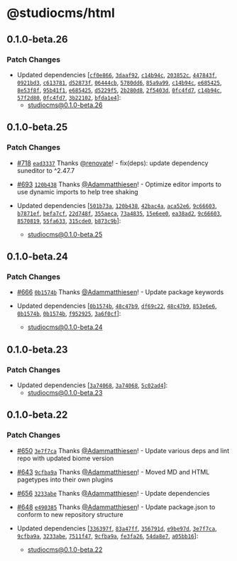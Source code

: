 # @studiocms/html

## 0.1.0-beta.26

### Patch Changes

- Updated dependencies [[`cf0e866`](https://github.com/withstudiocms/studiocms/commit/cf0e866e1508d6fec7d59c765126c6bbfe09f068), [`3daaf92`](https://github.com/withstudiocms/studiocms/commit/3daaf92efa7ba78de41927cc56cc3d166da48075), [`c14b94c`](https://github.com/withstudiocms/studiocms/commit/c14b94c855a750b5666fffc975bebf1a556cf80f), [`203852c`](https://github.com/withstudiocms/studiocms/commit/203852c2e102c668eed71e46b96f134899895327), [`447843f`](https://github.com/withstudiocms/studiocms/commit/447843f8e565f7ea15131a1a02cf178c6269d5ef), [`0921bd3`](https://github.com/withstudiocms/studiocms/commit/0921bd330bcd69080aba0265db822b33327fbb9f), [`c613781`](https://github.com/withstudiocms/studiocms/commit/c613781d04003f1808a1632dcfcd2f2662d4ee8b), [`d52873f`](https://github.com/withstudiocms/studiocms/commit/d52873f975fa7cbfe52a037bf84648b03c4773b4), [`06444cb`](https://github.com/withstudiocms/studiocms/commit/06444cbaf17e63a12b08eb8a08c1b6d65eeaac82), [`5780dd6`](https://github.com/withstudiocms/studiocms/commit/5780dd603ec6dc900d8f0f667374b4cf5eaf6a5a), [`85a9a99`](https://github.com/withstudiocms/studiocms/commit/85a9a99d3c4595ff7130ca753e4962da66ad2511), [`c14b94c`](https://github.com/withstudiocms/studiocms/commit/c14b94c855a750b5666fffc975bebf1a556cf80f), [`e685425`](https://github.com/withstudiocms/studiocms/commit/e6854250165650c7642a03e4f612aa0a9ea880d1), [`8e53f8f`](https://github.com/withstudiocms/studiocms/commit/8e53f8fc56adb8a8b110c9854053c779e07b3cb3), [`95b41f1`](https://github.com/withstudiocms/studiocms/commit/95b41f1a37b241dd3e1bfa90c8a85b858c107e6d), [`e685425`](https://github.com/withstudiocms/studiocms/commit/e6854250165650c7642a03e4f612aa0a9ea880d1), [`d5229f5`](https://github.com/withstudiocms/studiocms/commit/d5229f557b8035406582c9792e8a738dba18a1b5), [`2b280d8`](https://github.com/withstudiocms/studiocms/commit/2b280d84bcb40805bbd1ed44e45a9f7260eed081), [`2f5403d`](https://github.com/withstudiocms/studiocms/commit/2f5403de6af5662a088bdcb764a43bf351249c44), [`0fc4fd7`](https://github.com/withstudiocms/studiocms/commit/0fc4fd7c4567b36865c4dba617663a12ecf619f5), [`c14b94c`](https://github.com/withstudiocms/studiocms/commit/c14b94c855a750b5666fffc975bebf1a556cf80f), [`57f2d80`](https://github.com/withstudiocms/studiocms/commit/57f2d800d929734dfaa9eb324e8d8171856e8f3f), [`0fc4fd7`](https://github.com/withstudiocms/studiocms/commit/0fc4fd7c4567b36865c4dba617663a12ecf619f5), [`3b22102`](https://github.com/withstudiocms/studiocms/commit/3b2210274705cb534b03d02d6952bfcdbdb10478), [`bfda1e4`](https://github.com/withstudiocms/studiocms/commit/bfda1e4922fe391d2b8ecc81e8a83f68990ab083)]:
  - studiocms@0.1.0-beta.26

## 0.1.0-beta.25

### Patch Changes

- [#718](https://github.com/withstudiocms/studiocms/pull/718) [`ead3337`](https://github.com/withstudiocms/studiocms/commit/ead33377e40f8665ca7db73e93bb8c83795fc755) Thanks [@renovate](https://github.com/apps/renovate)! - fix(deps): update dependency suneditor to ^2.47.7

- [#693](https://github.com/withstudiocms/studiocms/pull/693) [`120b438`](https://github.com/withstudiocms/studiocms/commit/120b438d3152b4ae95e483f8f98bacfeff5c46de) Thanks [@Adammatthiesen](https://github.com/Adammatthiesen)! - Optimize editor imports to use dynamic imports to help tree shaking

- Updated dependencies [[`501b73a`](https://github.com/withstudiocms/studiocms/commit/501b73ae7856528af09e266b1cbd551aff17648f), [`120b438`](https://github.com/withstudiocms/studiocms/commit/120b438d3152b4ae95e483f8f98bacfeff5c46de), [`42bac4a`](https://github.com/withstudiocms/studiocms/commit/42bac4afe7ee9896fa7cb3df638ae21d793a196d), [`aca52e6`](https://github.com/withstudiocms/studiocms/commit/aca52e61624284de2078f47ccf894d668bc0f51d), [`9c66603`](https://github.com/withstudiocms/studiocms/commit/9c6660397bc3a8c952713e7587df507b8c6d3d17), [`b7871ef`](https://github.com/withstudiocms/studiocms/commit/b7871eff7982a786edf7ee42e4f024295faacb99), [`befa7cf`](https://github.com/withstudiocms/studiocms/commit/befa7cf9572a2cb56a0264e2d6ece5dddd483cb4), [`22d748f`](https://github.com/withstudiocms/studiocms/commit/22d748f445b53bc340aad9a99ac4ebac6b0e9d7c), [`355aeca`](https://github.com/withstudiocms/studiocms/commit/355aecacd44aec8cb2ca9daca392a0d9376f7b29), [`73a4835`](https://github.com/withstudiocms/studiocms/commit/73a4835d09b8d9bc8b5c0999e73c20731386b774), [`15e6ee0`](https://github.com/withstudiocms/studiocms/commit/15e6ee0c50e37b22bcb24a0b67403e357e2502db), [`ea38ad2`](https://github.com/withstudiocms/studiocms/commit/ea38ad21cf8df154a9ce2fc9fbde58ddabdd1a2d), [`9c66603`](https://github.com/withstudiocms/studiocms/commit/9c6660397bc3a8c952713e7587df507b8c6d3d17), [`8570819`](https://github.com/withstudiocms/studiocms/commit/8570819f99553cfda14b62b9fe18cd13284be7db), [`55fa633`](https://github.com/withstudiocms/studiocms/commit/55fa633348b75820ed6ebeb1859f241e609380be), [`315cde0`](https://github.com/withstudiocms/studiocms/commit/315cde0269484585e36f8d99eda48346d81476eb), [`b873c9b`](https://github.com/withstudiocms/studiocms/commit/b873c9bcf04d1ee55c6544f78b716a8dcb0c6411)]:
  - studiocms@0.1.0-beta.25

## 0.1.0-beta.24

### Patch Changes

- [#666](https://github.com/withstudiocms/studiocms/pull/666) [`0b1574b`](https://github.com/withstudiocms/studiocms/commit/0b1574bfe32ef98dc62ed9082a132a540f0ad4ba) Thanks [@Adammatthiesen](https://github.com/Adammatthiesen)! - Update package keywords

- Updated dependencies [[`0b1574b`](https://github.com/withstudiocms/studiocms/commit/0b1574bfe32ef98dc62ed9082a132a540f0ad4ba), [`48c47b9`](https://github.com/withstudiocms/studiocms/commit/48c47b91f73ade82d20227cd71c73c006bc09063), [`df69c22`](https://github.com/withstudiocms/studiocms/commit/df69c226abec71dc1db3a1cbdc1d8a22810213ce), [`48c47b9`](https://github.com/withstudiocms/studiocms/commit/48c47b91f73ade82d20227cd71c73c006bc09063), [`853e6e6`](https://github.com/withstudiocms/studiocms/commit/853e6e668b46eaa2808e7fcdf4ff4039de3a596d), [`0b1574b`](https://github.com/withstudiocms/studiocms/commit/0b1574bfe32ef98dc62ed9082a132a540f0ad4ba), [`0b1574b`](https://github.com/withstudiocms/studiocms/commit/0b1574bfe32ef98dc62ed9082a132a540f0ad4ba), [`f952925`](https://github.com/withstudiocms/studiocms/commit/f9529253a343634ec8ea039e4a3cb64d6ce3b1f6), [`3a6f0cf`](https://github.com/withstudiocms/studiocms/commit/3a6f0cfcdc8b31c8e56fba1ef81b0d8080a2d86a)]:
  - studiocms@0.1.0-beta.24

## 0.1.0-beta.23

### Patch Changes

- Updated dependencies [[`3a74068`](https://github.com/withstudiocms/studiocms/commit/3a74068be3bd228c36d62d263be1b82159d885fb), [`3a74068`](https://github.com/withstudiocms/studiocms/commit/3a74068be3bd228c36d62d263be1b82159d885fb), [`5c02ad4`](https://github.com/withstudiocms/studiocms/commit/5c02ad4b62e47455d20e5a380ca59d6b070c7e41)]:
  - studiocms@0.1.0-beta.23

## 0.1.0-beta.22

### Patch Changes

- [#650](https://github.com/withstudiocms/studiocms/pull/650) [`3e7f7ca`](https://github.com/withstudiocms/studiocms/commit/3e7f7ca6ea2a304fe66eac95496542cc50169eb2) Thanks [@Adammatthiesen](https://github.com/Adammatthiesen)! - Update various deps and lint repo with updated biome version

- [#643](https://github.com/withstudiocms/studiocms/pull/643) [`9cfba9a`](https://github.com/withstudiocms/studiocms/commit/9cfba9ad57f8fb1b2a10081fbe5f9dfc26bed57d) Thanks [@Adammatthiesen](https://github.com/Adammatthiesen)! - Moved MD and HTML pagetypes into their own plugins

- [#656](https://github.com/withstudiocms/studiocms/pull/656) [`3233abe`](https://github.com/withstudiocms/studiocms/commit/3233abe727ac9ba6f1886ef5a931db81f0da4326) Thanks [@Adammatthiesen](https://github.com/Adammatthiesen)! - Update dependencies

- [#648](https://github.com/withstudiocms/studiocms/pull/648) [`e490385`](https://github.com/withstudiocms/studiocms/commit/e490385dbdad5392f23c46a832c8a555dbf48a9a) Thanks [@Adammatthiesen](https://github.com/Adammatthiesen)! - Update package.json to conform to new repository structure

- Updated dependencies [[`336397f`](https://github.com/withstudiocms/studiocms/commit/336397f31a63bdb05a17a6a7e9a0ab22601bbb61), [`83a47ff`](https://github.com/withstudiocms/studiocms/commit/83a47ff1912f30bae20461b2bfd994efe3f35749), [`356791d`](https://github.com/withstudiocms/studiocms/commit/356791d80aa8a33cbb77e2c83ca8fc70eaf3b5dd), [`e9be97d`](https://github.com/withstudiocms/studiocms/commit/e9be97dabcd8e479f929a43919332e5deb187900), [`3e7f7ca`](https://github.com/withstudiocms/studiocms/commit/3e7f7ca6ea2a304fe66eac95496542cc50169eb2), [`9cfba9a`](https://github.com/withstudiocms/studiocms/commit/9cfba9ad57f8fb1b2a10081fbe5f9dfc26bed57d), [`3233abe`](https://github.com/withstudiocms/studiocms/commit/3233abe727ac9ba6f1886ef5a931db81f0da4326), [`7511f47`](https://github.com/withstudiocms/studiocms/commit/7511f47042104bed83f985c336c7d62cc1fd3b2f), [`9cfba9a`](https://github.com/withstudiocms/studiocms/commit/9cfba9ad57f8fb1b2a10081fbe5f9dfc26bed57d), [`fe3fa26`](https://github.com/withstudiocms/studiocms/commit/fe3fa262b80a17ea2d89d8f09e4c3ac97f64ca5f), [`54da8e7`](https://github.com/withstudiocms/studiocms/commit/54da8e7ff080f44a02ca8139c8ddade37f1d32f4), [`a05bb16`](https://github.com/withstudiocms/studiocms/commit/a05bb16d3dd0d1a429558b4dce316ad7fb80b049)]:
  - studiocms@0.1.0-beta.22
